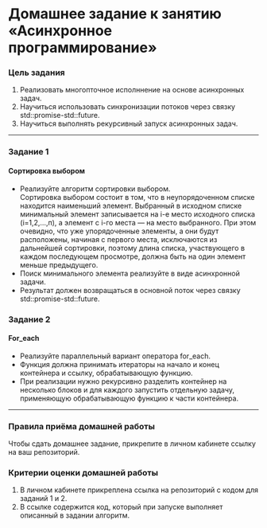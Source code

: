 # Домашнее задание к занятию «Асинхронное программирование»### Цель задания1. Реализовать многопточное исполннение на основе асинхронных задач.2. Научиться использовать синхронизации потоков через связку std::promise-std::future.3. Научиться выполнять рекурсивный запуск асинхронных задач.------### Задание 1#### Сортировка выбором* Реализуйте алгоритм сортировки выбором.<br/>Сортировка выбором состоит в том, что в неупорядоченном списке находится наименьший элемент. Выбранный в исходном списке минимальный элемент записывается на i-е место исходного списка (i=1,2,…,п), а элемент с i-го места — на место выбранного. При этом очевидно, что уже упорядоченные элементы, а они будут расположены, начиная с первого места, исключаются из дальнейшей сортировки, поэтому длина списка, участвующего в каждом последующем просмотре, должна быть на один элемент меньше предыдущего.<br/>* Поиск минимального элемента реализуйте в виде асинхронной задачи.<br/>* Результат должен возвращаться в основной поток через связку std::promise-std::future.### Задание 2#### For_each* Реализуйте параллельный вариант оператора for_each.<br/>* Функция должна принимать итераторы на начало и конец контейнера и ссылку, обрабатывающую функцию.<br/>* При реализации нужно рекурсивно разделить контейнер на несколько блоков и для каждого запустить отдельную задачу, применяющую обрабатывающую функцию к части контейнера.------### Правила приёма домашней работыЧтобы сдать домашнее задание, прикрепите в личном кабинете ссылку на ваш репозиторий.### Критерии оценки домашней работы1. В личном кабинете прикреплена ссылка на репозиторий с кодом для заданий 1 и 2.2. В ссылке содержится код, который при запуске выполняет описанный в задании алгоритм.
